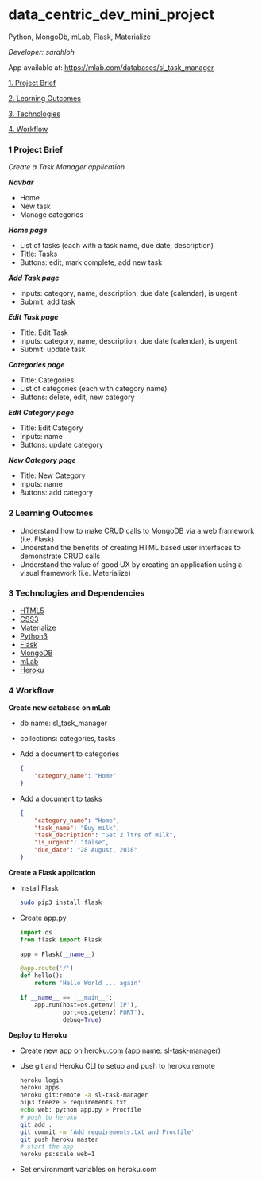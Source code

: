 # data_centric_dev_mini_project
Python, MongoDb, mLab, Flask, Materialize

*Developer: sarahloh*

App available at: https://mlab.com/databases/sl_task_manager

[1. Project Brief](#1-project-brief)

[2. Learning Outcomes](#2-learning-outcomes)

[3. Technologies](#3-technologies-and-dependencies)

[4. Workflow](#4-workflow)


### 1 Project Brief
*Create a Task Manager application*

***Navbar***
- Home
- New task
- Manage categories

***Home page***
- List of tasks (each with a task name, due date, description)
- Title: Tasks
- Buttons: edit, mark complete, add new task

***Add Task page***
- Inputs: category, name, description, due date (calendar), is urgent
- Submit: add task

***Edit Task page***
- Title: Edit Task
- Inputs: category, name, description, due date (calendar), is urgent
- Submit: update task

***Categories page***
- Title: Categories
- List of categories (each with category name)
- Buttons: delete, edit, new category

***Edit Category page***
- Title: Edit Category
- Inputs: name
- Buttons: update category

***New Category page***
- Title: New Category
- Inputs: name
- Buttons: add category


### 2 Learning Outcomes

- Understand how to make CRUD calls to MongoDB via a web framework (i.e. Flask)
- Understand the benefits of creating HTML based user interfaces to demonstrate CRUD calls
- Understand the value of good UX by creating an application using a visual framework (i.e. Materialize)


### 3 Technologies and Dependencies

- [HTML5](https://developer.mozilla.org/en-US/docs/Web/Guide/HTML/HTML5)
- [CSS3](https://developer.mozilla.org/en-US/docs/Web/CSS/CSS3)
- [Materialize](https://materializecss.com)
- [Python3](https://www.python.org)
- [Flask](http://flask.pocoo.org)
- [MongoDB](https://www.mongodb.com)
- [mLab](https://mlab.com)
- [Heroku](http://heroku.com)


### 4 Workflow

**Create new database on mLab**

- db name: sl_task_manager
- collections: categories, tasks

- Add a document to categories
    ```json
    {
        "category_name": "Home"
    }
    ```

- Add a document to tasks
    ```json
    {
        "category_name": "Home",
        "task_name": "Buy milk",
        "task_decription": "Get 2 ltrs of milk",
        "is_urgent": "false",
        "due_date": "28 August, 2018"
    }
    ```


**Create a Flask application**

- Install Flask
    ```bash
    sudo pip3 install flask
    ```

- Create app.py
    ```python
    import os
    from flask import Flask

    app = Flask(__name__)

    @app.route('/')
    def hello():
        return 'Hello World ... again'

    if __name__ == '__main__':
        app.run(host=os.getenv('IP'),
                port=os.getenv('PORT'),
                debug=True)
    ```

**Deploy to Heroku**

- Create new app on heroku.com (app name: sl-task-manager)

- Use git and Heroku CLI to setup and push to heroku remote

    ```bash
    heroku login
    heroku apps
    heroku git:remote -a sl-task-manager
    pip3 freeze > requirements.txt
    echo web: python app.py > Procfile
    # push to heroku
    git add .
    git commit -m 'Add requirements.txt and Procfile'
    git push heroku master
    # start the app
    heroku ps:scale web=1
    ```

- Set environment variables on heroku.com
